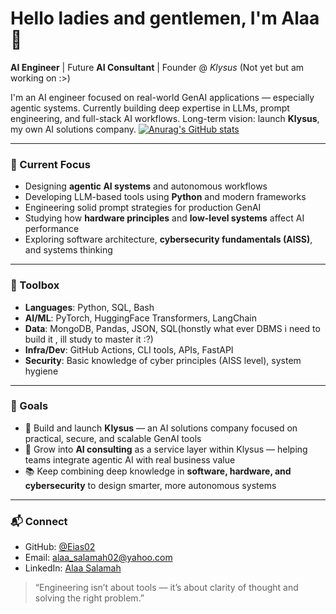 # Hello ladies and gentlemen, I'm Alaa 👋

**AI Engineer** | Future **AI Consultant** | Founder @ *Klysus* (Not yet but am working on :>)

I'm an AI engineer focused on real-world GenAI applications — especially agentic systems. Currently building deep expertise in LLMs, prompt engineering, and full-stack AI workflows. Long-term vision: launch **Klysus**, my own AI solutions company.
[![Anurag's GitHub stats](https://github-readme-stats.vercel.app/api?username=Eias02)](https://github.com/anuraghazra/github-readme-stats)
<hr/>

<h3>🧠 Current Focus</h3>

- Designing **agentic AI systems** and autonomous workflows
- Developing LLM-based tools using **Python** and modern frameworks
- Engineering solid prompt strategies for production GenAI
- Studying how **hardware principles** and **low-level systems** affect AI performance
- Exploring software architecture, **cybersecurity fundamentals (AISS)**, and systems thinking

<hr/>

<h3>🧰 Toolbox</h3>

- **Languages**: Python, SQL, Bash
- **AI/ML**: PyTorch, HuggingFace Transformers, LangChain
- **Data**: MongoDB, Pandas, JSON, SQL(honstly what ever DBMS i need to build it , ill study to master it :?)
- **Infra/Dev**: GitHub Actions, CLI tools, APIs, FastAPI
- **Security**: Basic knowledge of cyber principles (AISS level), system hygiene

<hr/>

<h3>🚀 Goals</h3>

- 🧩 Build and launch **Klysus** — an AI solutions company focused on practical, secure, and scalable GenAI tools
- 🔧 Grow into **AI consulting** as a service layer within Klysus — helping teams integrate agentic AI with real business value
- 📚 Keep combining deep knowledge in **software, hardware, and cybersecurity** to design smarter, more autonomous systems

<hr/>

<h3>📬 Connect</h3>

- GitHub: [@Eias02](https://github.com/Eias02)
- Email: alaa_salamah02@yahoo.com
- LinkedIn: [Alaa Salamah](https://www.linkedin.com/in/alaa-salamah-96167b227/)

> “Engineering isn’t about tools — it’s about clarity of thought and solving the right problem.”
